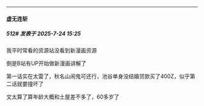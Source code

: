 ﻿
*****

####  虚无连斩  
##### 512#       发表于 2025-7-24 15:25

我平时常看的资源站没看到新漫画资源

倒是B站有UP开始做新漫画讲解了

第一话实在太雷了，秋名山闹鬼可还行，池谷单身没结婚贷款买了400Z，似乎第二话就要撞坏了

文太算了算年龄大概和土屋差不多了，60多岁了

